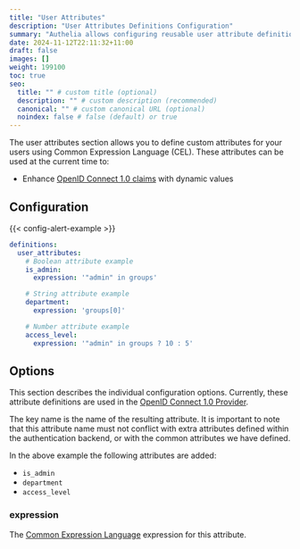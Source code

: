 ```yaml
---
title: "User Attributes"
description: "User Attributes Definitions Configuration"
summary: "Authelia allows configuring reusable user attribute definitions."
date: 2024-11-12T22:11:32+11:00
draft: false
images: []
weight: 199100
toc: true
seo:
  title: "" # custom title (optional)
  description: "" # custom description (recommended)
  canonical: "" # custom canonical URL (optional)
  noindex: false # false (default) or true
---
```


The user attributes section allows you to define custom attributes for your users using Common Expression Language (CEL).
These attributes can be used at the current time to:

- Enhance [OpenID Connect 1.0 claims](../../integration/openid-connect/openid-connect-1.0-claims.md) with dynamic values

## Configuration

{{< config-alert-example >}}

```yaml {title="configuration.yml"}
definitions:
  user_attributes:
    # Boolean attribute example
    is_admin:
      expression: '"admin" in groups'

    # String attribute example
    department:
      expression: 'groups[0]'

    # Number attribute example
    access_level:
      expression: '"admin" in groups ? 10 : 5'
```

## Options

This section describes the individual configuration options. Currently, these attribute definitions are used in the
[OpenID Connect 1.0 Provider](../identity-providers/openid-connect/provider.md#pol).

The key name is the name of the resulting attribute. It is important to note that this attribute name must not conflict
with extra attributes defined within the authentication backend, or with the common attributes we have defined.

In the above example the following attributes are added:

- `is_admin`
- `department`
- `access_level`

### expression

The [Common Expression Language](https://github.com/google/cel-spec) expression for this attribute.
